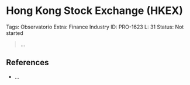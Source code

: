 # Hong Kong Stock Exchange (HKEX)

Tags: Observatorio
Extra: Finance Industry
ID: PRO-1623
L: 31
Status: Not started

> …
> 

## References

- …